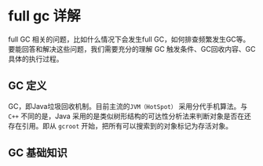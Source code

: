 # full gc 详解

full GC 相关的问题，比如什么情况下会发生full GC，如何排查频繁发生GC等。要能回答和解决这些问题，我们需要充分的理解 GC 触发条件、GC回收内容、GC具体的执行过程。

## GC 定义

GC，即Java垃圾回收机制。目前主流的`JVM（HotSpot）` 采用分代手机算法。与 `C++` 不同的是，Java 采用的是类似树形结构的可达性分析法来判断对象是否在还存在引用。即从 `gcroot` 开始，把所有可以搜索到的对象标记为存活对象。

## GC 基础知识
